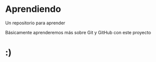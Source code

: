 # Aprendiendo
Un repositorio para aprender 

Básicamente aprenderemos más sobre Git y GitHub con este proyecto

# :)
